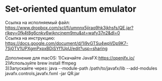 # Set-oriented quantum emulator
Ссылка на исполняемый файл: https://www.dropbox.com/scl/fi/umnnx5jiraq9hk3jkhsfs/QE.jar?rlkey=0fk4t8g6cnkv6wjkncjnem9mu&st=wafy37n2&dl=0  
Ссылка на инструкцию: https://docs.google.com/document/d/1i9vGTSu4wpVDp9K7-7Sj0TV1UPXgmPxpxBDiSYf1UpU/edit?usp=sharing

Дополнение для macOS:
1)Скачайте JavaFX:https://openjfx.io/  
2)Используйте brew install ffmpeg  
3)Запускайте через:  java --module-path /path/to/javafx/lib --add-modules javafx.controls,javafx.fxml -jar QR.jar
